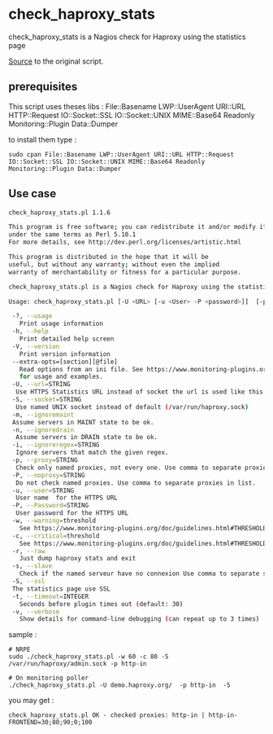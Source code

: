 # check_haproxy_stats
check_haproxy_stats is a Nagios check for Haproxy using the statistics page

[Source](https://exchange.nagios.org/directory/Plugins/Network-Connections%2C-Stats-and-Bandwidth/check-haproxy-stats-%28over-ssh%29/details) to the original script.

## prerequisites

This script uses theses libs : File::Basename LWP::UserAgent URI::URL HTTP::Request IO::Socket::SSL IO::Socket::UNIX MIME::Base64 Readonly Monitoring::Plugin Data::Dumper

to install them type :
```shell
sudo cpan File::Basename LWP::UserAgent URI::URL HTTP::Request IO::Socket::SSL IO::Socket::UNIX MIME::Base64 Readonly Monitoring::Plugin Data::Dumper
```
## Use case 
```bash
check_haproxy_stats.pl 1.1.6

This program is free software; you can redistribute it and/or modify it
under the same terms as Perl 5.10.1
For more details, see http://dev.perl.org/licenses/artistic.html

This program is distributed in the hope that it will be
useful, but without any warranty; without even the implied
warranty of merchantability or fitness for a particular purpose.

check_haproxy_stats.pl is a Nagios check for Haproxy using the statistics page via local socket or http(s)

Usage: check_haproxy_stats.pl [-U <URL> [-u <User> -P <password>]]  [-p <proxy>] [-x <proxy>] [-m] [-n] [-s <servers>] [-i <REGEX>] [-w <threshold> ] [-c <threshold> ]  [-t <timeout>]

 -?, --usage
   Print usage information
 -h, --help
   Print detailed help screen
 -V, --version
   Print version information
 --extra-opts=[section][@file]
   Read options from an ini file. See https://www.monitoring-plugins.org/doc/extra-opts.html
   for usage and examples.
 -U, --url=STRING
  Use HTTPS Statistics URL instead of socket the url is used like this https://$url;csv
 -S, --socket=STRING
  Use named UNIX socket instead of default (/var/run/haproxy.sock)
 -m, --ignoremaint
 Assume servers in MAINT state to be ok.
 -n, --ignoredrain
  Assume servers in DRAIN state to be ok.
 -i, --ignoreregex=STRING
  Ignore servers that match the given regex.
 -p, --proxy=STRING
  Check only named proxies, not every one. Use comma to separate proxies in list.
 -P, --noproxy=STRING
  Do not check named proxies. Use comma to separate proxies in list.
 -u, --user=STRING
  User name  for the HTTPS URL
 -P, --Password=STRING
  User password for the HTTPS URL
 -w, --warning=threshold
   See https://www.monitoring-plugins.org/doc/guidelines.html#THRESHOLDFORMAT for the threshold format.
 -c, --critical=threshold
   See https://www.monitoring-plugins.org/doc/guidelines.html#THRESHOLDFORMAT for the threshold format.
 -r, --raw
   Just dump haproxy stats and exit
 -s, --slave
   Check if the named serveur have no connexion Use comma to separate serveur in list .
 -S, --ssl
 The statistics page use SSL
 -t, --timeout=INTEGER
   Seconds before plugin times out (default: 30)
 -v, --verbose
   Show details for command-line debugging (can repeat up to 3 times)

```

sample :

```shell
# NRPE
sudo ./check_haproxy_stats.pl -w 60 -c 80 -S /var/run/haproxy/admin.sock -p http-in

# On monitoring poller 
./check_haproxy_stats.pl -U demo.haproxy.org/  -p http-in  -S  
```

you may get :
```shell
check_haproxy_stats.pl OK - checked proxies: http-in | http-in-FRONTEND=30;80;90;0;100
